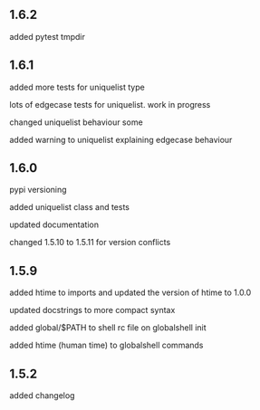 ## 1.6.2

added pytest tmpdir

## 1.6.1

added more tests for uniquelist type

lots of edgecase tests for uniquelist. work in progress

changed uniquelist behaviour some

added warning to uniquelist explaining edgecase behaviour

## 1.6.0

pypi versioning

added uniquelist class and tests

updated documentation

changed 1.5.10 to 1.5.11 for version conflicts

## 1.5.9

added htime to imports and updated the version of htime to 1.0.0

updated docstrings to more compact syntax

added global/$PATH to shell rc file on globalshell init

added htime (human time) to globalshell commands

## 1.5.2

added changelog
